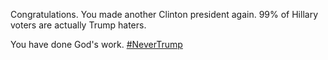 Congratulations. You made another Clinton president again. 99% of Hillary voters are actually Trump haters.

You have done God's work. [#NeverTrump](https://twitter.com/hashtag/NeverTrump?src=hash) 